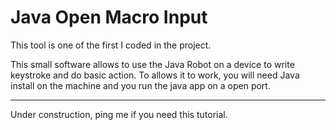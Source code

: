 # Java Open Macro Input

This tool is one of the first I coded in the project.

This small software allows to use the Java Robot on a device to write keystroke and do basic action.
To allows it to work, you will need Java install on the machine and you run the java app on a open port.

--------------

Under construction, ping me if you need this tutorial.
